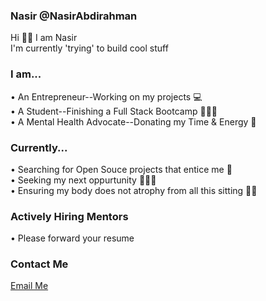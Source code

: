 ### Nasir @NasirAbdirahman
Hi 👋🏾 I am Nasir<br>
I'm currently 'trying' to build cool stuff

### I am...
• An Entrepreneur--Working on my projects 💻<br>
• A Student--Finishing a Full Stack Bootcamp 👨🏾‍🎓<br>
• A Mental Health Advocate--Donating my Time & Energy 🧠<br>




### Currently...
• Searching for Open Souce projects that entice me 🤤<br>
• Seeking my next oppurtunity 🕵🏾‍♂️<br>
• Ensuring my body does not atrophy from all this sitting 💪🏾<br>




### Actively Hiring Mentors
• Please forward your resume 




### Contact Me
[Email Me](mailto:nasir.a.abdirahman@outlook.com)
